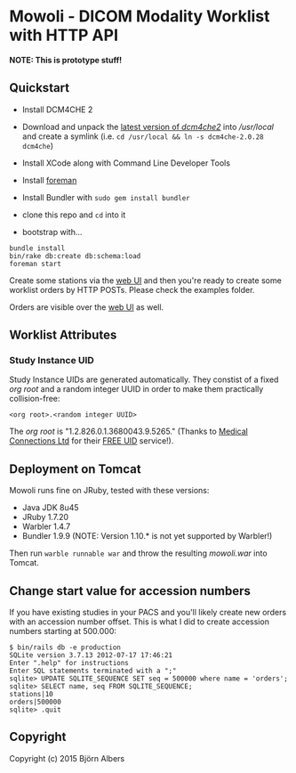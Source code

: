# Mowoli - DICOM Modality Worklist with HTTP API

**NOTE: This is prototype stuff!**


## Quickstart

- Install DCM4CHE 2

- Download and unpack the
  [latest version of *dcm4che2*](http://sourceforge.net/projects/dcm4che/files/dcm4che2/)
  into */usr/local* and create a symlink (i.e. `cd /usr/local && ln -s dcm4che-2.0.28 dcm4che`)
- Install XCode along with Command Line Developer Tools
- Install [foreman](https://github.com/ddollar/foreman)
- Install Bundler with `sudo gem install bundler`
- clone this repo and `cd` into it
- bootstrap with...

```console
bundle install
bin/rake db:create db:schema:load
foreman start
```

Create some stations via the [web UI](http://localhost:5000/stations)
and then you're ready to create some worklist orders by HTTP POSTs.
Please check the examples folder.

Orders are visible over the [web UI](http://localhost:5000/orders) as well.

## Worklist Attributes

### Study Instance UID

Study Instance UIDs are generated automatically.
They constist of a fixed *org root* and a random integer UUID in order to make
them practically collision-free:

```
<org root>.<random integer UUID>
```

The *org root* is "1.2.826.0.1.3680043.9.5265."
(Thanks to
[Medical Connections Ltd](https://www.medicalconnections.co.uk)
for their
[FREE UID](https://www.medicalconnections.co.uk/Free_UID)
service!).


## Deployment on Tomcat

Mowoli runs fine on JRuby, tested with these versions:

- Java JDK 8u45
- JRuby 1.7.20
- Warbler 1.4.7
- Bundler 1.9.9 (NOTE: Version 1.10.* is not yet supported by Warbler!)

Then run `warble runnable war` and throw the resulting *mowoli.war* into Tomcat.

## Change start value for accession numbers

If you have existing studies in your PACS and you'll likely create new orders with an accession number offset.
This is what I did to create accession numbers starting at 500.000:

    $ bin/rails db -e production
    SQLite version 3.7.13 2012-07-17 17:46:21
    Enter ".help" for instructions
    Enter SQL statements terminated with a ";"
    sqlite> UPDATE SQLITE_SEQUENCE SET seq = 500000 where name = 'orders';
    sqlite> SELECT name, seq FROM SQLITE_SEQUENCE;                                                                                                                                                   
    stations|10
    orders|500000
    sqlite> .quit


## Copyright

Copyright (c) 2015 Björn Albers
